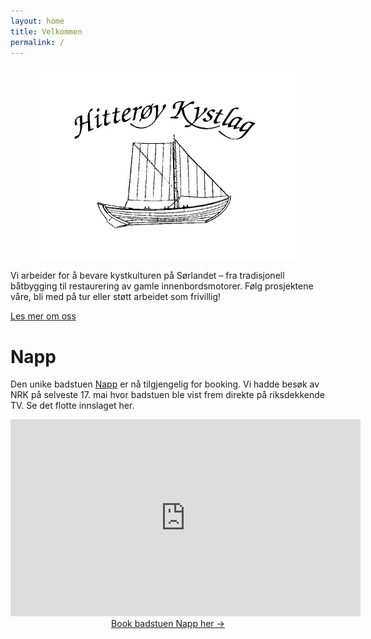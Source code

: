 ```yaml
---
layout: home
title: Velkommen
permalink: /
---
```


<link rel="stylesheet" href="{{ "/assets/css/custom.css" | relative_url }}">

<img src="/assets/img/logo.png"
     alt="Hitterøy Kystlag logo"
     style="display:block;margin:0 auto;max-width:480px;">
	 

Vi arbeider for å bevare kystkulturen på Sørlandet – fra tradisjonell båtbygging
til restaurering av gamle innenbordsmotorer. Følg prosjektene våre, bli med på tur
eller støtt arbeidet som frivillig!

[Les mer om oss](/about/)

# Napp

Den unike badstuen [Napp](/napp/) er nå tilgjengelig for booking. Vi hadde besøk av NRK på selveste 
17. mai hvor badstuen ble vist frem direkte på riksdekkende TV. Se det flotte innslaget her.

<div class="video-container">
     <iframe 
          width="560" height="315" 
          src="https://www.youtube.com/embed/OrQxecg07-A?si=r3TiKv4ECgDzed1v" 
          title="YouTube video player" 
          frameborder="0" 
          allow="accelerometer; autoplay; clipboard-write; encrypted-media; gyroscope; picture-in-picture; web-share" 
          referrerpolicy="strict-origin-when-cross-origin" 
          allowfullscreen>
     </iframe>
</div>

<div style="text-align:center">
        <a href="https://napp.hitteroykystlag.no" class="btn btn-booking my-4">Book badstuen Napp her →</a>
</div>

